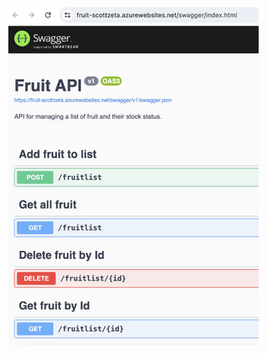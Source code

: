 ![Deployment complete](https://github.com/Scott-Zeta/dotNetPlayground/blob/main/FruitAPI/Screenshot%202024-03-26%20at%2016.46.35.png)
